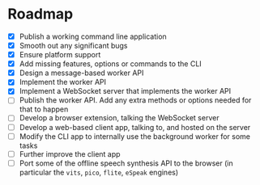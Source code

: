 # Roadmap

- [x] Publish a working command line application
- [x] Smooth out any significant bugs
- [x] Ensure platform support
- [x] Add missing features, options or commands to the CLI
- [x] Design a message-based worker API
- [x] Implement the worker API
- [x] Implement a WebSocket server that implements the worker API
- [ ] Publish the worker API. Add any extra methods or options needed for that to happen
- [ ] Develop a browser extension, talking the WebSocket server
- [ ] Develop a web-based client app, talking to, and hosted on the server
- [ ] Modify the CLI app to internally use the background worker for some tasks
- [ ] Further improve the client app
- [ ] Port some of the offline speech synthesis API to the browser (in particular the `vits`, `pico`, `flite`, `eSpeak` engines)
